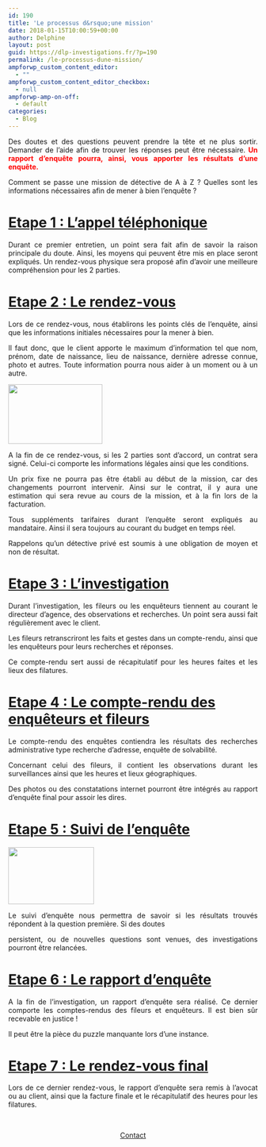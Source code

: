 ```yaml
---
id: 190
title: 'Le processus d&rsquo;une mission'
date: 2018-01-15T10:00:59+00:00
author: Delphine
layout: post
guid: https://dlp-investigations.fr/?p=190
permalink: /le-processus-dune-mission/
ampforwp_custom_content_editor:
  - ""
ampforwp_custom_content_editor_checkbox:
  - null
ampforwp-amp-on-off:
  - default
categories:
  - Blog
---
```

<p style="text-align: justify;">
  Des doutes et des questions peuvent prendre la tête et ne plus sortir. Demander de l’aide afin de trouver les réponses peut être nécessaire. <span style="color: #ff0000;"><strong>Un rapport d’enquête pourra, ainsi, vous apporter les résultats d’une enquête.</strong></span>
</p>

<p style="text-align: justify;">
  Comment se passe une mission de détective de A à Z ? Quelles sont les informations nécessaires afin de mener à bien l’enquête ?<!--more-->
</p>

<h1 style="text-align: justify;">
  <u>Etape 1 : L&rsquo;appel téléphonique</u>
</h1>

<p style="text-align: justify;">
  Durant ce premier entretien, un point sera fait afin de savoir la raison principale du doute. Ainsi, les moyens qui peuvent être mis en place seront expliqués. Un rendez-vous physique sera proposé afin d’avoir une meilleure compréhension pour les 2 parties.
</p>

<h1 style="text-align: justify;">
  <u>Etape 2 : Le rendez-vous </u>
</h1>

<p style="text-align: justify;">
  Lors de ce rendez-vous, nous établirons les points clés de l’enquête, ainsi que les informations initiales nécessaires pour la mener à bien.
</p>

<p style="text-align: justify;">
  Il faut donc, que le client apporte le maximum d’information tel que nom, prénom, date de naissance, lieu de naissance, dernière adresse connue, photo et autres. Toute information pourra nous aider à un moment ou à un autre.
</p>

<p style="text-align: justify;">
  <img class=" wp-image-193 alignleft" src="https://i2.wp.com/dlp-investigations.fr/wp-content/uploads/2018/01/Rencontre-filigrane.png?resize=190%2C120&#038;ssl=1" alt="" width="190" height="120" srcset="https://i2.wp.com/dlp-investigations.fr/wp-content/uploads/2018/01/Rencontre-filigrane.png?resize=300%2C189&ssl=1 300w, https://i2.wp.com/dlp-investigations.fr/wp-content/uploads/2018/01/Rencontre-filigrane.png?w=415&ssl=1 415w" sizes="(max-width: 190px) 100vw, 190px" data-recalc-dims="1" />
</p>

<p style="text-align: justify;">
  A la fin de ce rendez-vous, si les 2 parties sont d’accord, un contrat sera signé. Celui-ci comporte les informations légales ainsi que les conditions.
</p>

<p style="text-align: justify;">
  Un prix fixe ne pourra pas être établi au début de la mission, car des changements pourront intervenir. Ainsi sur le contrat, il y aura une estimation qui sera revue au cours de la mission, et à la fin lors de la facturation.
</p>

<p style="text-align: justify;">
  Tous suppléments tarifaires durant l’enquête seront expliqués au mandataire. Ainsi il sera toujours au courant du budget en temps réel.
</p>

<p style="text-align: justify;">
  Rappelons qu’un détective privé est soumis à une obligation de moyen et non de résultat.
</p>

<h1 style="text-align: justify;">
  <u>Etape 3 : L’investigation </u>
</h1>

<p style="text-align: justify;">
  Durant l’investigation, les fileurs ou les enquêteurs tiennent au courant le directeur d’agence, des observations et recherches. Un point sera aussi fait régulièrement avec le client.
</p>

<p style="text-align: justify;">
  Les fileurs retranscriront les faits et gestes dans un compte-rendu, ainsi que les enquêteurs pour leurs recherches et réponses.
</p>

<p style="text-align: justify;">
  Ce compte-rendu sert aussi de récapitulatif pour les heures faites et les lieux des filatures.
</p>

<h1 style="text-align: left;">
  <u>Etape 4 : Le compte-rendu des enquêteurs et fileurs </u>
</h1>

<p style="text-align: justify;">
  Le compte-rendu des enquêtes contiendra les résultats des recherches administrative type recherche d’adresse, enquête de solvabilité.
</p>

<p style="text-align: justify;">
  Concernant celui des fileurs, il contient les observations durant les surveillances ainsi que les heures et lieux géographiques.
</p>

<p style="text-align: justify;">
  Des photos ou des constatations internet pourront être intégrés au rapport d’enquête final pour assoir les dires.
</p>

<h1 style="text-align: justify;">
  <u>Etape 5 : Suivi de l’enquête</u>
</h1>

<p style="text-align: justify;">
  <img class=" wp-image-192 alignright" src="https://i0.wp.com/dlp-investigations.fr/wp-content/uploads/2018/01/CR.jpg?resize=173%2C115&#038;ssl=1" alt="" width="173" height="115" data-recalc-dims="1" />
</p>

<p style="text-align: justify;">
  Le suivi d’enquête nous permettra de savoir si les résultats trouvés répondent à la question première. Si des doutes
</p>

<p style="text-align: justify;">
  persistent, ou de nouvelles questions sont venues, des investigations pourront être relancées.
</p>

<h1 style="text-align: justify;">
  <u>Etape 6 : Le rapport d’enquête</u>
</h1>

<p style="text-align: justify;">
  A la fin de l’investigation, un rapport d’enquête sera réalisé. Ce dernier comporte les comptes-rendus des fileurs et enquêteurs. Il est bien sûr recevable en justice !
</p>

<p style="text-align: justify;">
  Il peut être la pièce du puzzle manquante lors d’une instance.
</p>

<h1 style="text-align: justify;">
  <u>Etape 7 : Le rendez-vous final</u>
</h1>

<p style="text-align: justify;">
  Lors de ce dernier rendez-vous, le rapport d’enquête sera remis à l’avocat ou au client, ainsi que la facture finale et le récapitulatif des heures pour les filatures.
</p>

&nbsp;

<p style="text-align: center;">
  <a class="maxbutton-1 maxbutton maxbutton-contact" title="Contact" href="https://dlp-investigations.fr/contact/"><span class='mb-text'>Contact</span></a>
</p>
